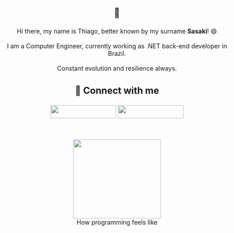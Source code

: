 <h2>
  <p align="center">📌</p>
</h2>

<p align="center">
  Hi there, my name is Thiago, better known by my surname <b>Sasaki</b>! 😄
  <br><br>I am a Computer Engineer, currently working as .NET back-end developer in Brazil.
  <br><br>Constant evolution and resilience always.
</p>

<h2>
  <p align="center">🔗 Connect with me</p>
</h2>

<p align="center">
    <a href="https://www.linkedin.com/in/t-sasaki"><img src="https://github.com/thiagosasaki/sasaki/assets/54920038/d9afb901-8b56-4539-bce3-ea8d85a51ea0" style="width:150px;height:30px;"></a>
    <a href="https://thiagosasaki.github.io"><img src="https://github.com/thiagosasaki/sasaki/assets/54920038/fe7f5233-937c-4c77-8c80-6b5687318087" style="width:150px;height:30px;"></a>
</p>

<br>

<p align="center">
    <img src="https://github.com/thiagosasaki/sasaki/assets/54920038/35d57147-f1a7-4c8d-8663-372d78b5881b" style="width:200px;height:181px;">
    <br>How programming feels like
</p>
